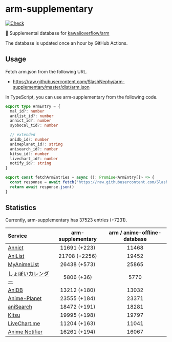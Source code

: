 # arm-supplementary

[![Check](https://github.com/SlashNephy/arm-supplementary/actions/workflows/check-node.yml/badge.svg)](https://github.com/SlashNephy/arm-supplementary/actions/workflows/check-node.yml)

💊 Supplemental database for [kawaiioverflow/arm](https://github.com/kawaiioverflow/arm)

The database is updated once an hour by GitHub Actions.

## Usage

Fetch arm.json from the following URL.

- https://raw.githubusercontent.com/SlashNephy/arm-supplementary/master/dist/arm.json

In TypeScript, you can use arm-supplementary from the following code.

```TypeScript
export type ArmEntry = {
  mal_id?: number
  anilist_id?: number
  annict_id?: number
  syobocal_tid?: number

  // extended
  anidb_id?: number
  animeplanet_id?: string
  anisearch_id?: number
  kitsu_id?: number
  livechart_id?: number
  notify_id?: string
}

export const fetchArmEntries = async (): Promise<ArmEntry[]> => {
  const response = await fetch('https://raw.githubusercontent.com/SlashNephy/arm-supplementary/master/dist/arm.json')
  return await response.json()
}
```

## Statistics

Currently, arm-supplementary has 37523 entries (+7231).

| Service                                     | arm-supplementary | arm / anime-offline-database |
| :------------------------------------------ | :---------------: | :--------------------------: |
| [Annict](https://annict.com)                |   11691 (+223)    |            11468             |
| [AniList](https://anilist.co)               |   21708 (+2256)   |            19452             |
| [MyAnimeList](https://myanimelist.net)      |   26438 (+573)    |            25865             |
| [しょぼいカレンダー](https://cal.syoboi.jp) |    5806 (+36)     |             5770             |
| [AniDB](https://anidb.net)                  |   13212 (+180)    |            13032             |
| [Anime-Planet](https://anime-planet.com)    |   23555 (+184)    |            23371             |
| [aniSearch](https://anisearch.com)          |   18472 (+191)    |            18281             |
| [Kitsu](https://kitsu.io)                   |   19995 (+198)    |            19797             |
| [LiveChart.me](https://livechart.me)        |   11204 (+163)    |            11041             |
| [Anime Notifier](https://notify.moe)        |   16261 (+194)    |            16067             |
